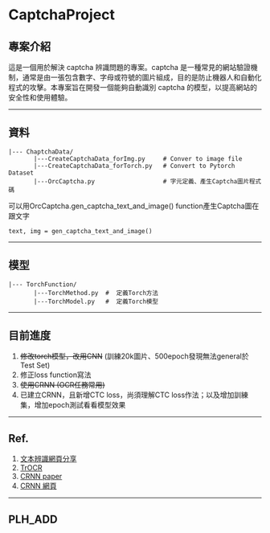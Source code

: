 # CaptchaProject 

## 專案介紹

這是一個用於解決 captcha 辨識問題的專案。captcha 是一種常見的網站驗證機制，通常是由一張包含數字、字母或符號的圖片組成，目的是防止機器人和自動化程式的攻擊。本專案旨在開發一個能夠自動識別 captcha 的模型，以提高網站的安全性和使用體驗。

------------------------------

## 資料
```
|--- ChaptchaData/  
       |---CreateCaptchaData_forImg.py     # Conver to image file
       |---CreateCaptchaData_forTorch.py   # Convert to Pytorch Dataset
       |---OrcCaptcha.py                   # 字元定義、產生Captcha圖片程式碼
```

可以用OrcCaptcha.gen_captcha_text_and_image() function產生Captcha圖在跟文字
```
text, img = gen_captcha_text_and_image()
```
------------------------------

## 模型

```
|--- TorchFunction/  
       |---TorchMethod.py  #  定義Torch方法
       |---TorchModel.py   #  定義Torch模型
```
----------------------------
## 目前進度
1. ~~修改torch模型，改用CNN~~ (訓練20k圖片、500epoch發現無法general於Test Set)
2. 修正loss function寫法
3. ~~使用CRNN (OCR任務常用)~~
4. 已建立CRNN，且新增CTC loss，尚須理解CTC loss作法；以及增加訓練集，增加epoch測試看看模型效果
---------------------------
## Ref.
1. [文本辨識網頁分享](https://aiacademy.tw/ai-optical-character-recognition/)
2. [TrOCR](./Ref/TrOCR.pdf)
3. [CRNN paper](./Ref/TextRec.pdf)
4. [CRNN 網頁](https://cinnamonaitaiwan.medium.com/ocr-驗證碼識別理論與實作-a97273a5657d)

---------------------------
## PLH_ADD